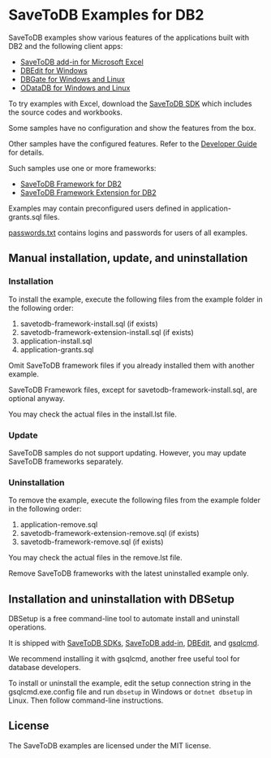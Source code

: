 # SaveToDB Examples for DB2

SaveToDB examples show various features of the applications built with DB2 and the following client apps:

- [SaveToDB add-in for Microsoft Excel](https://www.savetodb.com/savetodb.htm)
- [DBEdit for Windows](https://www.savetodb.com/dbedit.htm)
- [DBGate for Windows and Linux](https://www.savetodb.com/dbgate.htm)
- [ODataDB for Windows and Linux](https://www.savetodb.com/odatadb.htm)

To try examples with Excel, download the [SaveToDB SDK](https://www.savetodb.com/download-sdk.htm) which includes the source codes and workbooks.

Some samples have no configuration and show the features from the box.

Other samples have the configured features. Refer to the [Developer Guide](https://www.savetodb.com/dev-guide/getting-started.htm) for details.

Such samples use one or more frameworks:

- [SaveToDB Framework for DB2](https://github.com/savetodb/savetodb-framework-for-db2)
- [SaveToDB Framework Extension for DB2](https://github.com/savetodb/savetodb-framework-extension-for-db2)

Examples may contain preconfigured users defined in application-grants.sql files.

[passwords.txt](passwords.txt) contains logins and passwords for users of all examples.


## Manual installation, update, and uninstallation

### Installation

To install the example, execute the following files from the example folder in the following order:

1. savetodb-framework-install.sql (if exists)
2. savetodb-framework-extension-install.sql (if exists)
3. application-install.sql
4. application-grants.sql

Omit SaveToDB framework files if you already installed them with another example.

SaveToDB Framework files, except for savetodb-framework-install.sql, are optional anyway.

You may check the actual files in the install.lst file.

### Update

SaveToDB samples do not support updating. However, you may update SaveToDB frameworks separately.

### Uninstallation

To remove the example, execute the following files from the example folder in the following order:

1. application-remove.sql
2. savetodb-framework-extension-remove.sql (if exists)
3. savetodb-framework-remove.sql (if exists)

You may check the actual files in the remove.lst file.

Remove SaveToDB frameworks with the latest uninstalled example only.


## Installation and uninstallation with DBSetup

DBSetup is a free command-line tool to automate install and uninstall operations.

It is shipped with [SaveToDB SDKs](https://www.savetodb.com/download-sdk.htm), [SaveToDB add-in](https://www.savetodb.com/savetodb.htm), [DBEdit](https://www.savetodb.com/dbedit.htm), and [gsqlcmd](https://www.savetodb.com/gsqlcmd.htm).

We recommend installing it with gsqlcmd, another free useful tool for database developers.

To install or uninstall the example, edit the setup connection string in the gsqlcmd.exe.config file and run `dbsetup` in Windows or `dotnet dbsetup` in Linux. Then follow command-line instructions.


## License

The SaveToDB examples are licensed under the MIT license.
